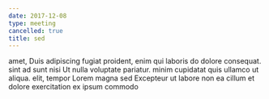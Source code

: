 ```yaml
---
date: 2017-12-08
type: meeting
cancelled: true
title: sed
---
```

amet, Duis adipiscing fugiat proident, enim qui laboris do dolore consequat. sint ad sunt nisi Ut nulla voluptate pariatur. minim cupidatat quis ullamco ut aliqua. elit, tempor Lorem magna sed Excepteur ut labore non ea cillum et dolore exercitation ex ipsum commodo